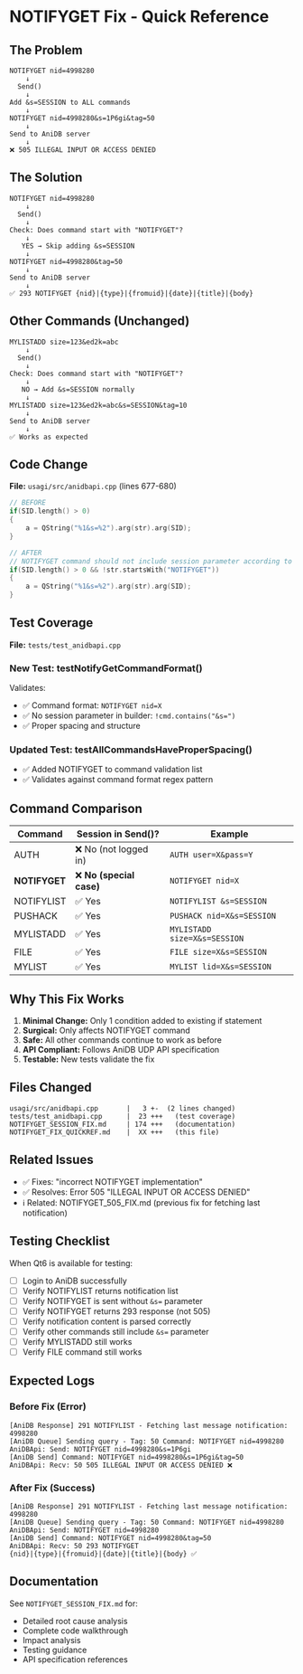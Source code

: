 # NOTIFYGET Fix - Quick Reference

## The Problem
```
NOTIFYGET nid=4998280
    ↓
  Send()
    ↓
Add &s=SESSION to ALL commands
    ↓
NOTIFYGET nid=4998280&s=1P6gi&tag=50
    ↓
Send to AniDB server
    ↓
❌ 505 ILLEGAL INPUT OR ACCESS DENIED
```

## The Solution
```
NOTIFYGET nid=4998280
    ↓
  Send()
    ↓
Check: Does command start with "NOTIFYGET"?
    ↓
   YES → Skip adding &s=SESSION
    ↓
NOTIFYGET nid=4998280&tag=50
    ↓
Send to AniDB server
    ↓
✅ 293 NOTIFYGET {nid}|{type}|{fromuid}|{date}|{title}|{body}
```

## Other Commands (Unchanged)
```
MYLISTADD size=123&ed2k=abc
    ↓
  Send()
    ↓
Check: Does command start with "NOTIFYGET"?
    ↓
   NO → Add &s=SESSION normally
    ↓
MYLISTADD size=123&ed2k=abc&s=SESSION&tag=10
    ↓
Send to AniDB server
    ↓
✅ Works as expected
```

## Code Change
**File:** `usagi/src/anidbapi.cpp` (lines 677-680)

```cpp
// BEFORE
if(SID.length() > 0)
{
    a = QString("%1&s=%2").arg(str).arg(SID);
}

// AFTER
// NOTIFYGET command should not include session parameter according to AniDB UDP API
if(SID.length() > 0 && !str.startsWith("NOTIFYGET"))
{
    a = QString("%1&s=%2").arg(str).arg(SID);
}
```

## Test Coverage
**File:** `tests/test_anidbapi.cpp`

### New Test: testNotifyGetCommandFormat()
Validates:
- ✅ Command format: `NOTIFYGET nid=X`
- ✅ No session parameter in builder: `!cmd.contains("&s=")`
- ✅ Proper spacing and structure

### Updated Test: testAllCommandsHaveProperSpacing()
- ✅ Added NOTIFYGET to command validation list
- ✅ Validates against command format regex pattern

## Command Comparison

| Command | Session in Send()? | Example |
|---------|-------------------|---------|
| AUTH | ❌ No (not logged in) | `AUTH user=X&pass=Y` |
| **NOTIFYGET** | ❌ **No (special case)** | `NOTIFYGET nid=X` |
| NOTIFYLIST | ✅ Yes | `NOTIFYLIST &s=SESSION` |
| PUSHACK | ✅ Yes | `PUSHACK nid=X&s=SESSION` |
| MYLISTADD | ✅ Yes | `MYLISTADD size=X&s=SESSION` |
| FILE | ✅ Yes | `FILE size=X&s=SESSION` |
| MYLIST | ✅ Yes | `MYLIST lid=X&s=SESSION` |

## Why This Fix Works

1. **Minimal Change:** Only 1 condition added to existing if statement
2. **Surgical:** Only affects NOTIFYGET command
3. **Safe:** All other commands continue to work as before
4. **API Compliant:** Follows AniDB UDP API specification
5. **Testable:** New tests validate the fix

## Files Changed

```
usagi/src/anidbapi.cpp       |   3 +-  (2 lines changed)
tests/test_anidbapi.cpp      |  23 +++   (test coverage)
NOTIFYGET_SESSION_FIX.md     | 174 +++   (documentation)
NOTIFYGET_FIX_QUICKREF.md    |  XX +++   (this file)
```

## Related Issues

- ✅ Fixes: "incorrect NOTIFYGET implementation"
- ✅ Resolves: Error 505 "ILLEGAL INPUT OR ACCESS DENIED"
- ℹ️ Related: NOTIFYGET_505_FIX.md (previous fix for fetching last notification)

## Testing Checklist

When Qt6 is available for testing:

- [ ] Login to AniDB successfully
- [ ] Verify NOTIFYLIST returns notification list
- [ ] Verify NOTIFYGET is sent without `&s=` parameter
- [ ] Verify NOTIFYGET returns 293 response (not 505)
- [ ] Verify notification content is parsed correctly
- [ ] Verify other commands still include `&s=` parameter
- [ ] Verify MYLISTADD still works
- [ ] Verify FILE command still works

## Expected Logs

### Before Fix (Error)
```
[AniDB Response] 291 NOTIFYLIST - Fetching last message notification: 4998280
[AniDB Queue] Sending query - Tag: 50 Command: NOTIFYGET nid=4998280
AniDBApi: Send: NOTIFYGET nid=4998280&s=1P6gi
[AniDB Send] Command: NOTIFYGET nid=4998280&s=1P6gi&tag=50
AniDBApi: Recv: 50 505 ILLEGAL INPUT OR ACCESS DENIED ❌
```

### After Fix (Success)
```
[AniDB Response] 291 NOTIFYLIST - Fetching last message notification: 4998280
[AniDB Queue] Sending query - Tag: 50 Command: NOTIFYGET nid=4998280
AniDBApi: Send: NOTIFYGET nid=4998280
[AniDB Send] Command: NOTIFYGET nid=4998280&tag=50
AniDBApi: Recv: 50 293 NOTIFYGET
{nid}|{type}|{fromuid}|{date}|{title}|{body} ✅
```

## Documentation

See `NOTIFYGET_SESSION_FIX.md` for:
- Detailed root cause analysis
- Complete code walkthrough
- Impact analysis
- Testing guidance
- API specification references
